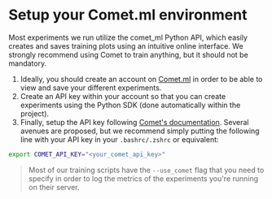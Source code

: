 # Setup your Comet.ml environment

Most experiments we run utilize the comet_ml Python API, which easily creates and saves training plots using an intuitive online interface. We strongly recommend using Comet to train anything, but it should not be mandatory.

1. Ideally, you should create an account on [Comet.ml](https://www.comet.com/site/) in order to be able to view and save your different experiments.
2. Create an API key within your account so that you can create experiments using the Python SDK (done automatically within the project).
3. Finally, setup the API key following [Comet's documentation](https://www.comet.com/docs/v2/guides/experiment-management/configure-sdk/#set-the-api-key). Several avenues are proposed, but we recommend simply putting the following line with your API key in your `.bashrc/.zshrc` or equivalent:

``` bash
export COMET_API_KEY="<your_comet_api_key>"
```

> Most of our training scripts have the `--use_comet` flag that you need to specify in order to log the metrics of the experiments you're running on their server.
